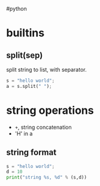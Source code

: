 #python

# builtins

## split(sep)
split string to list, with separator.
```python
s = "hello world";
a = s.split(" ");
```
# string operations
- `+`, string concatenation
- 'H' in a

## string format
```python
s = "hello world";
d = 10
print("string %s, %d" % (s,d))
```